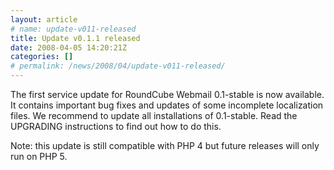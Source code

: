 ```yaml
---
layout: article
# name: update-v011-released
title: Update v0.1.1 released
date: 2008-04-05 14:20:21Z
categories: []
# permalink: /news/2008/04/update-v011-released/
---
```

The first service update for RoundCube Webmail 0.1-stable is now available. It contains important bug fixes and updates of some incomplete localization files. We recommend to update all installations of 0.1-stable. Read the UPGRADING instructions to find out how to do this.

Note: this update is still compatible with PHP 4 but future releases will only run on PHP 5.

